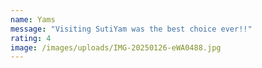 ```yaml
---
name: Yams
message: "Visiting SutiYam was the best choice ever!!"
rating: 4
image: /images/uploads/IMG-20250126-eWA0488.jpg
---
```

